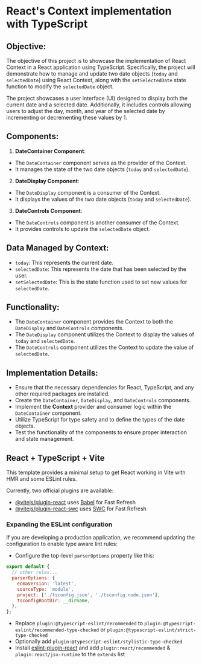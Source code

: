 # React's Context implementation with TypeScript

## Objective:

The objective of this project is to showcase the implementation of React Context in a React application using TypeScript. Specifically, the project will demonstrate how to manage and update two date objects (`today` and `selectedDate`) using React Context, along with the `setSelectedDate` state function to modify the `selectedDate` object.

The project showcases a user interface (UI) designed to display both the current date and a selected date. Additionally, it includes controls allowing users to adjust the day, month, and year of the selected date by incrementing or decrementing these values by 1.

## Components:

1. **DateContainer Component**:

- The `DateContainer` component serves as the provider of the Context.
- It manages the state of the two date objects (`today` and `selectedDate`).

2. **DateDisplay Component**:

- The `DateDisplay` component is a consumer of the Context.
- It displays the values of the two date objects (`today` and `selectedDate`).

3. **DateControls Component**:

- The `DateControls` component is another consumer of the Context.
- It provides controls to update the `selectedDate` object.

## Data Managed by Context:

- `today`: This represents the current date.
- `selectedDate`: This represents the date that has been selected by the user.
- `setSelectedDate`: This is the state function used to set new values for `selectedDate`.

## Functionality:

- The `DateContainer` component provides the Context to both the `DateDisplay` and `DateControls` components.
- The `DateDisplay` component utilizes the Context to display the values of `today` and `selectedDate`.
- The `DateControls` component utilizes the Context to update the value of `selectedDate`.

## Implementation Details:

- Ensure that the necessary dependencies for React, TypeScript, and any other required packages are installed.
- Create the `DateContainer`, `DateDisplay`, and `DateControls` components.
- Implement the **Context** provider and consumer logic within the `DateContainer` component.
- Utilize TypeScript for type safety and to define the types of the date objects.
- Test the functionality of the components to ensure proper interaction and state management.

## React + TypeScript + Vite

This template provides a minimal setup to get React working in Vite with HMR and some ESLint rules.

Currently, two official plugins are available:

- [@vitejs/plugin-react](https://github.com/vitejs/vite-plugin-react/blob/main/packages/plugin-react/README.md) uses [Babel](https://babeljs.io/) for Fast Refresh
- [@vitejs/plugin-react-swc](https://github.com/vitejs/vite-plugin-react-swc) uses [SWC](https://swc.rs/) for Fast Refresh

### Expanding the ESLint configuration

If you are developing a production application, we recommend updating the configuration to enable type aware lint rules:

- Configure the top-level `parserOptions` property like this:

```js
export default {
  // other rules...
  parserOptions: {
    ecmaVersion: 'latest',
    sourceType: 'module',
    project: ['./tsconfig.json', './tsconfig.node.json'],
    tsconfigRootDir: __dirname,
  },
};
```

- Replace `plugin:@typescript-eslint/recommended` to `plugin:@typescript-eslint/recommended-type-checked` or `plugin:@typescript-eslint/strict-type-checked`
- Optionally add `plugin:@typescript-eslint/stylistic-type-checked`
- Install [eslint-plugin-react](https://github.com/jsx-eslint/eslint-plugin-react) and add `plugin:react/recommended` & `plugin:react/jsx-runtime` to the `extends` list

